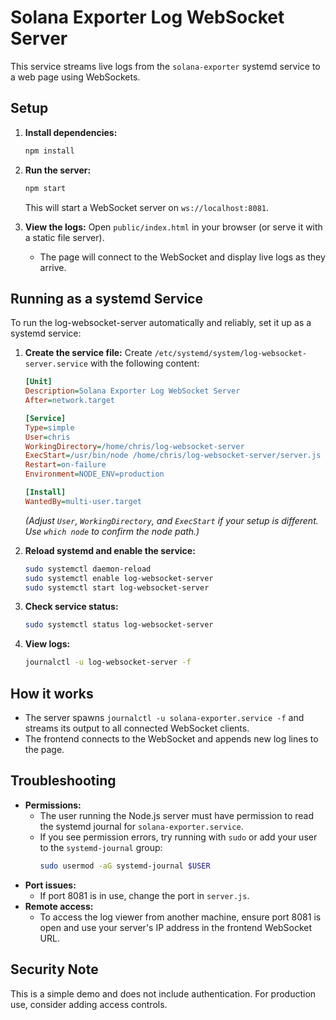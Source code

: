 # Solana Exporter Log WebSocket Server

This service streams live logs from the `solana-exporter` systemd service to a web page using WebSockets.

## Setup

1. **Install dependencies:**
   ```sh
   npm install
   ```

2. **Run the server:**
   ```sh
   npm start
   ```
   This will start a WebSocket server on `ws://localhost:8081`.

3. **View the logs:**
   Open `public/index.html` in your browser (or serve it with a static file server).

   - The page will connect to the WebSocket and display live logs as they arrive.

## Running as a systemd Service

To run the log-websocket-server automatically and reliably, set it up as a systemd service:

1. **Create the service file:**
   Create `/etc/systemd/system/log-websocket-server.service` with the following content:
   ```ini
   [Unit]
   Description=Solana Exporter Log WebSocket Server
   After=network.target

   [Service]
   Type=simple
   User=chris
   WorkingDirectory=/home/chris/log-websocket-server
   ExecStart=/usr/bin/node /home/chris/log-websocket-server/server.js
   Restart=on-failure
   Environment=NODE_ENV=production

   [Install]
   WantedBy=multi-user.target
   ```
   *(Adjust `User`, `WorkingDirectory`, and `ExecStart` if your setup is different. Use `which node` to confirm the node path.)*

2. **Reload systemd and enable the service:**
   ```sh
   sudo systemctl daemon-reload
   sudo systemctl enable log-websocket-server
   sudo systemctl start log-websocket-server
   ```

3. **Check service status:**
   ```sh
   sudo systemctl status log-websocket-server
   ```

4. **View logs:**
   ```sh
   journalctl -u log-websocket-server -f
   ```

## How it works
- The server spawns `journalctl -u solana-exporter.service -f` and streams its output to all connected WebSocket clients.
- The frontend connects to the WebSocket and appends new log lines to the page.

## Troubleshooting
- **Permissions:**
  - The user running the Node.js server must have permission to read the systemd journal for `solana-exporter.service`.
  - If you see permission errors, try running with `sudo` or add your user to the `systemd-journal` group:
    ```sh
    sudo usermod -aG systemd-journal $USER
    ```
- **Port issues:**
  - If port 8081 is in use, change the port in `server.js`.
- **Remote access:**
  - To access the log viewer from another machine, ensure port 8081 is open and use your server's IP address in the frontend WebSocket URL.

## Security Note
This is a simple demo and does not include authentication. For production use, consider adding access controls. 
